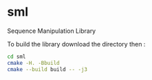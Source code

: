 # sml
Sequence Manipulation Library

To build the library download the directory then :
```bash
cd sml
cmake -H. -Bbuild
cmake --build build -- -j3
```
